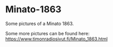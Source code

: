 # Minato-1863

Some pictures of a Minato 1863.

Some more pictures can be found here: https://www.timonradiosivut.fi/Minato_1863.html
